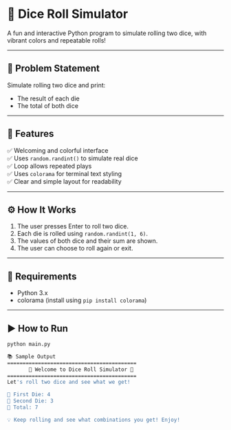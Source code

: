 # 🎲 Dice Roll Simulator

A fun and interactive Python program to simulate rolling two dice, with vibrant colors and repeatable rolls!

---

## 📌 Problem Statement

Simulate rolling two dice and print:
- The result of each die
- The total of both dice

---

## 📐 Features

✅ Welcoming and colorful interface  
✅ Uses `random.randint()` to simulate real dice  
✅ Loop allows repeated plays  
✅ Uses `colorama` for terminal text styling  
✅ Clear and simple layout for readability

---

## ⚙️ How It Works

1. The user presses Enter to roll two dice.
2. Each die is rolled using `random.randint(1, 6)`.
3. The values of both dice and their sum are shown.
4. The user can choose to roll again or exit.

---

## 🔧 Requirements

- Python 3.x
- colorama (install using `pip install colorama`)

---

## ▶️ How to Run

```bash
python main.py

📚 Sample Output
==========================================
       🎲 Welcome to Dice Roll Simulator 🎲
==========================================
Let's roll two dice and see what we get!

🎲 First Die: 4
🎲 Second Die: 3
🔢 Total: 7

💡 Keep rolling and see what combinations you get! Enjoy!